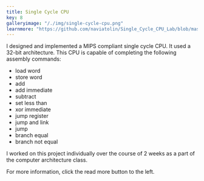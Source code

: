 ```yaml
---
title: Single Cycle CPU
key: 8
galleryimage: "/./img/single-cycle-cpu.png"
learnmore: "https://github.com/naviatolin/Single_Cycle_CPU_Lab/blob/master/Single%20Cycle%20CPU.md"
---
```

I designed and implemented a MIPS compliant single cycle CPU. It used a 32-bit architecture. This CPU is capable of completing the following assembly commands:
- load word
- store word
- add
- add immediate
- subtract
- set less than
- xor immediate
- jump register
- jump and link
- jump
- branch equal
- branch not equal

I worked on this project individually over the course of 2 weeks as a part of the computer architecture class. 

For more information, click the read more button to the left.
